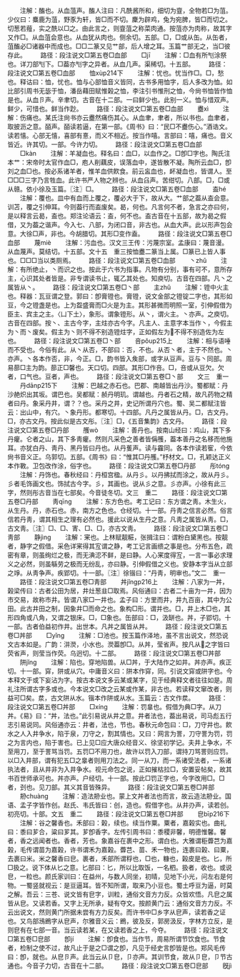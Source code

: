 <!-- { "loadSidebar": true } -->
　　注解：醢也。从血菹声。醢人注曰：凡酰酱所和，细切为韲，全物若□为菹。少仪曰：麋鹿为菹，野豕为轩，皆□而不切。麇为辟鸡，兔为宛脾，皆□而切之。切葱若薤，实之酰以□之。由此言之，则韲菹之称菜肉通。按菹亦为肉称，故其字又作□。从血菹会意也。从血犹从肉也。侧余切。五部。□，□或从缶。从缶者，菹醢必□诸器中而成也。□□二篆又见艹部，后人增之耳。玉篇艹部无之，当□彼存此。
　　路径：段注说文□第五卷□血部
　　□jī
　　注解：□血有所刏涂祭也。详刀部刏下。□葢亦刏字之异者。从血几声。渠稀切。十五部。
　　路径：段注说文□第五卷□血部
　　恤xùp214下
　　注解：忧也。忧当作□。□，愁也。释诂曰：恤，忧也。恤与心部恤音义皆同，古书多用恤字，后人多改为恤。如比部引周书无毖于恤，潘岳藉田赋惟榖之恤，李注引书惟刑之恤，今尙书恤皆作恤是也。从血卪声。辛聿切。古音在十二部。一曰鲜少也。此别一义。恤与惜双声。鲜少，可惜也。鲜当作尟。
　　路径：段注说文□第五卷□血部
　　衋xì
　　注解：伤痛也。某氏注尙书亦云衋然痛伤其心。从血聿，聿者，所以书也。血聿者，取披沥之意。皕声。皕读若逼，在第一部。《周书》曰：“民□不衋伤心。”酒诰文。读若憘。心部无憘，喜部有憙，而义不相近。按当作嘻。言部曰：嘻，痛也。音义皆近。许其切。一部。今许力切。
　　路径：段注说文□第五卷□血部
　　□kàn
　　注解：羊凝血也。释名曰：血□，以血作之。□卽□字也。陶氏注本艹：宋帝时太官作血□，庖人削藕皮，误落血中，遂皆散不凝。陶所云血□，卽刘之血□也。按必系诸羊者，惟羊血供飮食。前云衁血也，衃凝血也，皆谓人。至□□□三字乃言牲血。此许书严人物之辨也。从血臽声。苦绀切。八部。□，□或从赣。依小徐及玉篇。〖注〗□。
　　路径：段注说文□第五卷□血部
　　盇hé
　　注解：覆也。皿中有血而上覆之，覆必大于下，故从大。艹部之葢从盇会意。训苫，覆之引伸耳。今则葢行而盇废矣。曷，何也。凡言何不者，急言之亦曰何，是以释言云曷，盇也。郑注论语云：盇，何不也。盇古音在十五部，故为曷之假借，又为葢之谐声。今入七、八部，为闭口音，非古也。从血大声。此以形声包会意。大徐□声，非也。今胡腊切。其形□变作盍。
　　路径：段注说文□第五卷□血部
　　蔑miè
　　注解：污血也。汉文三王传：污蔑宗室。孟康曰：蔑音漫。从血蔑声。莫结切。十五部。文十五　重三按恤衋二篆当上属。□篆已上皆人事也。□□□当以类厕焉。
　　路径：段注说文□第五卷□血部
　　丶zhǔ
　　注解：有所绝止，丶而识之也。按此于六书为指事。凡物有分别，事有可不，意所存主，心识其处者皆是。非专谓读书止，辄乙其处也。知庾切。古音在四部。凡丶之属皆从丶。
　　路径：段注说文□第五卷□丶部
　　主zhǔ
　　注解：镫中火主也。释器：瓦豆谓之登。郭曰：卽膏镫也。膏镫，说文金部之镫锭二字也，其形如豆，今之镫盏是也。上为盌盛膏而□火是为主。其形甚微而明照一室，引伸假借为臣主、宾主之主。〈凵下土〉，象形。谓象镫形。从丶，谓火主。丶亦声。之庾切。古音在四部。按丶、主古今字，主炷亦古今字。凡主人、主意字本当作丶，今假主为丶而丶废矣。假主为丶则不得不别造镫炷字，正如假左为不得不别造佐为左也。
　　路径：段注说文□第五卷□丶部
　　咅pǒup215上
　　注解：相与语唾而不受也。今俗有此。从丶从否，不部曰：否，不也。从否丶者，主于不然也。丶亦声。丶各本作否，非，今正。□，韵书皆入矦部，或字从豆声。豆与丶同部。周易蔀□主为韵。蔀正□馨也。天口切。四部。其形□作咅。□，咅或从豆欠。欠者，口气也。豆者，声也。
　　路径：段注说文□第五卷□丶部
　　文三　重一
　　丹dānp215下
　　注解：巴越之赤石也。巴郡、南越皆出丹沙。蜀都赋：丹沙赩炽出其坂。谓巴也。吴都赋：赪丹明玑。谓越也。丹者石之精，故凡药物之精者曰丹。象采丹井，谓？？也。采丹之井，史记所谓丹穴也。蜀、吴二都赋注皆云：出山中，有穴。丶象丹形。都寒切。十四部。凡丹之属皆从丹。□，古文丹。□，亦古文丹。按此似是古文彤。〖注〗□，《五音集韵》古文丹。
　　路径：段注说文□第五卷□丹部
　　雘wò
　　注解：善丹也。按南山经曰：鸡山，其下多丹癯。仑者之山，其下多靑癯。然则凡采色之善者皆偁雘，葢本善丹之名移而他施耳。亦犹白丹、靑丹、黑丹皆曰丹也。从丹蒦声。读与靃同。各本作读若寉，今依尙书音义正。乌郭切。五部。《周书》曰：“惟其□丹雘。”杼材文。□，孔颖达正义本作斁。卫包改作涂，俗字也。
　　路径：段注说文□第五卷□丹部
　　彤tónɡ
　　注解：丹饰也。春秋经曰：丹桓宫楹。从丹彡。以丹拂拭而涂之，故从丹彡。彡者毛饰画文也。饰拭古今字。彡，其画也。说从彡之意。彡亦声。小徐有此三字，然则彤古音当在七部矣。今音徒冬切。文三　重二
　　路径：段注说文□第五卷□丹部
　　靑qīnɡ
　　注解：东方色也。考工记曰：东方谓之靑。木生火，从生丹。丹，赤石也。赤，南方之色也。仓经切。十一部。丹靑之信言必然。俗言信若丹靑，谓其相生之理有必然也。援此以说从生丹之意。凡靑之属皆从靑。□，古文靑。〖注〗□、□、寈、□、□，亦古文靑。
　　路径：段注说文□第五卷□靑部
　　静jìnɡ
　　注解：宷也。上林赋靓糚，张揖注曰：谓粉白黛黑也。按靓者，静字之假借。采色详宷得其宐谓之静，考工记言画缋之事是也。分布五色，疏密有章，则虽绚烂之极，而无淟涊不鲜，是曰静。人心宷度得宐，一言一事必求理义之必然，则虽緐劳之极而无纷乱，亦曰静。引伸假借之义也。安静本字当从立部之竫。从靑争声。疾郢切。十一部。〖注〗徐锴曰：“丹靑，明审也。”文二　重一
　　路径：段注说文□第五卷□靑部
　　丼jǐnɡp216上
　　注解：八家为一丼，榖梁传曰：古者公田为居，井灶葱韭□取焉。风俗通曰：古者二十亩为一井，因为市交易，故称市井。皆谓八家□一井也。孟子曰：方里而井，井九百亩，其中为公田。此古井田之制，因象井□而命之也。象构□形。谓并也。□，井上木□也，其形四角或八角，又谓之银床。□，□象也。缶部曰：□，汲缾也。丼，子郢切。十一部。古者伯益初作井。出世本。凡丼之属皆从丼。
　　路径：段注说文□第五卷□丼部
　　□yǐnɡ
　　注解：□池也。按玉篇作泽地，虽不言出说文，然恐说文古本如是。广韵：汫濙，小水也。濙葢卽□。从丼，莹省声。按凡从之字皆曰荧省声，则莹当作荧。乌迥切。十二部。
　　路径：段注说文□第五卷□丼部
　　阱jǐnɡ
　　注解：陷也。穿地陷兽。从□丼，于大陆作之如井。丼亦声。疾正切。十一部。穽，阱或从穴。中庸音义曰：阱本作穽，同。引说文穽或阱字也。今本释文于或下妄沾为字。按古本说文多云某或某字，见于经典释文者往往如是。周礼注所谓古字多或也。今本说文□改之云某或作某，非古也。若读释文窜改者，则益可□矣。汬，古文阱从水。锴本作阱或从水。玉篇云：古文作汬。
　　路径：段注说文□第五卷□丼部
　　□xínɡ
　　注解：罚辠也。假借为典□字。从刀丼。《易》曰：“丼，法也。”此引易说从井之意。井者法也，葢出易说，司马彪五行志引易说同。风俗通亦云：井者，法也，节也。春秋元命包曰：□，刀守井也。飮水之人入井争水，陷于泉，刀守之，割其情也。又曰：网言为詈，刀守詈为罚，罚之为言内也，陷于害也。已上见□应大唐众经音义、徐坚初学记。夫井上争水，不至用刀，至于詈骂当罚。五罚□不用刀也，故许以罚入刀部，谓持刀骂詈则应罚。以□入井部，谓有犯五□之辠者则用刀法之。同一从刀，而一系诸受法者，一系诸执法者，且从井非为入井争水。视元命包之说，正如摧枯拉□，安置妥帖矣，故其书百世师承可也。丼亦声。户经切。十一部。按此□罚正字也，今字改用□。□者，刭也。见刀部。其义其音皆殊异。
　　路径：段注说文□第五卷□丼部
　　刱chuànɡ
　　注解：造法刱业也。蒙上文丼者法也而言，故云造法刱业。国语、孟子字皆作创。赵氏、韦氏皆曰：创，造也。假借字也。从井刅声，读若创。初亮切。十部。文五　重二
　　路径：段注说文□第五卷□丼部
　　皀bīp216下
　　注解：谷之馨香也。禾部曰：榖，续也。续当作粟。粟者，嘉榖实也。曲礼曰：黍曰芗合，粱曰芗其。芗卽香字。左传引周书曰：黍稷非馨，明德惟馨。馨者，香之远闻者也。香者，芳也。象嘉谷在裹中之形。谓白也。大雅谓秬虋芑为嘉榖，毛传谓苗为嘉榖，许书谓禾为嘉榖。虋芑、苗、禾一物也，连裹曰榖、曰粟，去裹曰米。米之馨香曰皀。裹者，禾部所谓稃也，□也，糠也，榖皮是也。匕，所□扱之。说下体从匕之意。匕部曰：匕，所以比取饭，一名柶。扱者，收也。或说皀，一粒也。颜氏家训曰：在益州，与数人同坐，初晴，见地下小光，问左右是何物。一蜀竖就视云：是豆逼耳。皆不知所谓，取来乃小豆也。蜀土呼豆为逼，时莫之解。吾云：三苍、说文皆有皀字，训粒，通俗文音方力反。众皆欢悟。凡皀之属皆从皀。又读若香。又字上无所承，疑有夺文。按颜黄门云：通俗文音方力反。不云出说文，然则黄门所据未尝有方力反矣。而许书中□乡字从皀声，读若香之证也。又鸟部鴔鵖字从皀声，尔雅音义云：鵖，彼及反，郭房汲反，字林方立反，是则皀有在七部一音。当云读若某，在又读若香之上，今夺。
　　路径：段注说文□第五卷□皀部
　　卽jí
　　注解：卽食也。当作节，周易所谓节饮食也。节食者，检制之使不过，故凡止于是之□谓之卽，凡见于经史言卽皆是也。郑风毛传曰：卽，就也。从皀卪声。此当云从卩皀，卩亦声。其训节食，故从卩皀，卩节古通也。今音子力切，古音在十二部。
　　路径：段注说文□第五卷□皀部
　　旣jì
